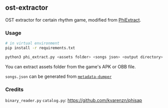 ## ost-extractor

OST extractor for certain rhythm game, modified from [PhiExtract](https://github.com/YidaozhanYa/PhiExtract).

### Usage

```bash
# in virtual environment
pip install -r requirements.txt
```

```bash
python3 phi_extract.py <assets folder> <songs json> <output directory>
```
You can extract assets folder from the game's APK or OBB file.

`songs.json` can be generated from [`metadata-dumper`](../metadata-dumper/README.md)

### Credits

`binary_reader.py` `catalog.py`: https://github.com/kvarenzn/phisap
